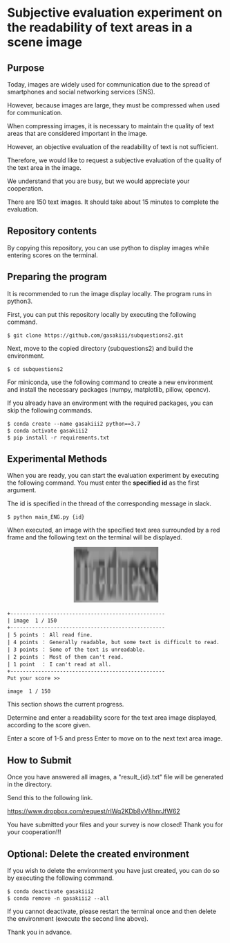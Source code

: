 # Subjective evaluation experiment on the readability of text areas in a scene image

## Purpose
Today, images are widely used for communication due to the spread of smartphones and social networking services (SNS).

However, because images are large, they must be compressed when used for communication.

When compressing images, it is necessary to maintain the quality of text areas that are considered important in the image.

However, an objective evaluation of the readability of text is not sufficient.

Therefore, we would like to request a subjective evaluation of the quality of the text area in the image.

We understand that you are busy, but we would appreciate your cooperation.

There are 150 text images. It should take about 15 minutes to complete the evaluation.

## Repository contents
By copying this repository, you can use python to display images while entering scores on the terminal.

## Preparing the program
It is recommended to run the image display locally. The program runs in python3.

First, you can put this repository locally by executing the following command.

```
$ git clone https://github.com/gasakiii/subquestions2.git
```

Next, move to the copied directory (subquestions2) and build the environment.

```
$ cd subquestions2
```

For miniconda, use the following command to create a new environment and install the necessary packages (numpy, matplotlib, pillow, opencv).

If you already have an environment with the required packages, you can skip the following commands.

```
$ conda create --name gasakiii2 python==3.7
$ conda activate gasakiii2
$ pip install -r requirements.txt
```

## Experimental Methods
When you are ready, you can start the evaluation experiment by executing the following command. You must enter the **specified id** as the first argument.

The id is specified in the thread of the corresponding message in slack.

```
$ python main_ENG.py {id}
```

When executed, an image with the specified text area surrounded by a red frame and the following text on the terminal will be displayed.

<p align="center">
  <img width="196" height="128" src="https://github.com/gasakiii/subquestions2/blob/main/imgs/Ino_area_1_0.png">
</p>
<!-- ![temp](https://github.com/gasakiii/subquestions/blob/main/temp_img/85_1_1.png "サンプル") -->

```
+--------------------------------------------------
| image  1 / 150
+--------------------------------------------------
| 5 points ： All read fine.
| 4 points ： Generally readable, but some text is difficult to read.
| 3 points ： Some of the text is unreadable.
| 2 points ： Most of them can't read.
| 1 point  ： I can't read at all.
+--------------------------------------------------
Put your score >> 
```

```
image  1 / 150
```

This section shows the current progress.

Determine and enter a readability score for the text area image displayed, according to the score given.

Enter a score of 1-5 and press Enter to move on to the next text area image.


## How to Submit

Once you have answered all images, a "result_{id}.txt" file will be generated in the directory.

Send this to the following link.

https://www.dropbox.com/request/rIWq2KDb8yV8hnrJfW62

You have submitted your files and your survey is now closed! Thank you for your cooperation!!!


## Optional: Delete the created environment

If you wish to delete the environment you have just created, you can do so by executing the following command.

```
$ conda deactivate gasakiii2
$ conda remove -n gasakiii2 --all
```

If you cannot deactivate, please restart the terminal once and then delete the environment (execute the second line above).

Thank you in advance.
